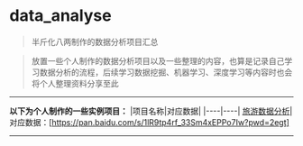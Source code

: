 # data_analyse

> 半斤化八两制作的数据分析项目汇总

> 放置一些个人制作的数据分析项目以及一些整理的内容，也算是记录自己学习数据分析的流程，后续学习数据挖掘、机器学习、深度学习等内容时也会将个人整理资料分享至此


___

__以下为个人制作的一些实例项目：__
|项目名称|对应数据|
|----|----|
[旅游数据分析](https://github.com/Hyh996/data_analyse/tree/main/%E6%97%85%E6%B8%B8%E6%95%B0%E6%8D%AE%E5%88%86%E6%9E%90)|对应数据：[https://pan.baidu.com/s/1lR9tp4rf_33Sm4xEPPo7Iw?pwd=2egt] 

___
